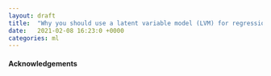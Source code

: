 ```yaml
---
layout: draft
title:  "Why you should use a latent variable model (LVM) for regression problems?"
date:   2021-02-08 16:23:0 +0000
categories: ml
---
```




#### Acknowledgements
